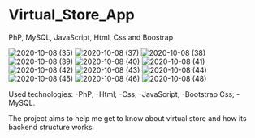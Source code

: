 # Virtual_Store_App
PhP, MySQL, JavaScript, Html, Css and Boostrap

![2020-10-08 (35)](https://user-images.githubusercontent.com/68608649/95512752-b1a0a280-098f-11eb-8f57-1521c8501539.png)
![2020-10-08 (37)](https://user-images.githubusercontent.com/68608649/95512775-b8c7b080-098f-11eb-928b-fe86d802418a.png)
![2020-10-08 (38)](https://user-images.githubusercontent.com/68608649/95512790-bc5b3780-098f-11eb-9712-c911c69256ba.png)
![2020-10-08 (39)](https://user-images.githubusercontent.com/68608649/95512795-be24fb00-098f-11eb-8656-7d85d786bfde.png)
![2020-10-08 (40)](https://user-images.githubusercontent.com/68608649/95512800-c0875500-098f-11eb-9406-699bc6364380.png)
![2020-10-08 (41)](https://user-images.githubusercontent.com/68608649/95512807-c2e9af00-098f-11eb-9a37-bc175921b49f.png)
![2020-10-08 (42)](https://user-images.githubusercontent.com/68608649/95512815-c4b37280-098f-11eb-9563-a4c41cf9150f.png)
![2020-10-08 (43)](https://user-images.githubusercontent.com/68608649/95512819-c715cc80-098f-11eb-835c-230d226fb035.png)
![2020-10-08 (44)](https://user-images.githubusercontent.com/68608649/95512823-c8df9000-098f-11eb-8bea-d49e52bd6afa.png)
![2020-10-08 (45)](https://user-images.githubusercontent.com/68608649/95512832-cb41ea00-098f-11eb-8122-f90dbe09a851.png)
![2020-10-08 (46)](https://user-images.githubusercontent.com/68608649/95512837-cd0bad80-098f-11eb-8abf-1627c5d7046f.png)
![2020-10-08 (48)](https://user-images.githubusercontent.com/68608649/95512845-ced57100-098f-11eb-868e-18dab25175e5.png)

Used technologies:
-PhP;
-Html;
-Css;
-JavaScript;
-Bootstrap Css;
-MySQL.

The project aims to help me get to know about virtual store and how its backend structure works.
